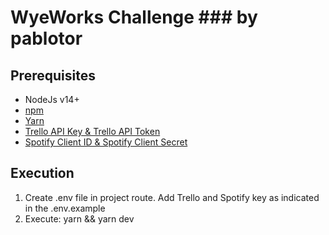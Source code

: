 # WyeWorks Challenge ### by pablotor

## Prerequisites
- NodeJs v14+
- [npm](https://docs.npmjs.com/downloading-and-installing-node-js-and-npm)
- [Yarn](https://classic.yarnpkg.com/lang/en/docs/install/#debian-stable)
- [Trello API Key & Trello API Token](https://trello.com/app-key)
- [Spotify Client ID & Spotify Client Secret](https://developer.spotify.com/documentation/general/guides/authorization/app-settings/)

## Execution
1. Create .env file in project route. Add Trello and Spotify key as indicated in the .env.example
2. Execute:
    yarn && yarn dev
